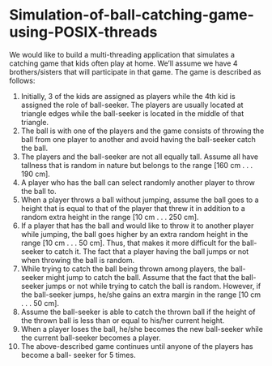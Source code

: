 # Simulation-of-ball-catching-game-using-POSIX-threads
We would like to build a multi-threading application that simulates a catching game that
kids often play at home. We’ll assume we have 4 brothers/sisters that will participate in
that game.
The game is described as follows:
1. Initially, 3 of the kids are assigned as players while the 4th kid is assigned the role of
ball-seeker. The players are usually located at triangle edges while the ball-seeker is
located in the middle of that triangle.
2. The ball is with one of the players and the game consists of throwing the ball from
one player to another and avoid having the ball-seeker catch the ball.
3. The players and the ball-seeker are not all equally tall. Assume all have tallness that
is random in nature but belongs to the range [160 cm . . . 190 cm].
4. A player who has the ball can select randomly another player to throw the ball to.
5. When a player throws a ball without jumping, assume the ball goes to a height that
is equal to that of the player that threw it in addition to a random extra height in
the range [10 cm . . . 250 cm].
6. If a player that has the ball and would like to throw it to another player while
jumping, the ball goes higher by an extra random height in the range [10 cm . . . 50
cm]. Thus, that makes it more difficult for the ball-seeker to catch it. The fact that
a player having the ball jumps or not when throwing the ball is random.
7. While trying to catch the ball being thrown among players, the ball-seeker might
jump to catch the ball. Assume that the fact that the ball-seeker jumps or not while
trying to catch the ball is random. However, if the ball-seeker jumps, he/she gains
an extra margin in the range [10 cm . . . 50 cm].
8. Assume the ball-seeker is able to catch the thrown ball if the height of the thrown
ball is less than or equal to his/her current height.
9. When a player loses the ball, he/she becomes the new ball-seeker while the current
ball-seeker becomes a player.
10. The above-described game continues until anyone of the players has become a ball-
seeker for 5 times.
